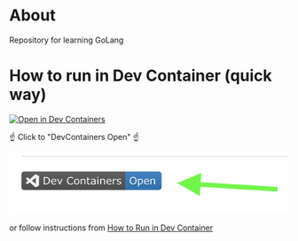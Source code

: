 # About

Repository for learning GoLang

# How to run in Dev Container (quick way)

[![Open in Dev Containers](https://img.shields.io/static/v1?label=Dev%20Containers&message=Open&color=blue&logo=visualstudiocode)](https://vscode.dev/redirect?url=vscode://ms-vscode-remote.remote-containers/cloneInVolume?url=https://github.com/CroixANI/learning-go)

☝️ Click to "DevContainers Open" ☝️

![Run in Dev Container](./images/01-run-in-dev-container.png)

or follow instructions from [How to Run in Dev Container](./how-to/1-How-To-Run-Dev-Container.md)